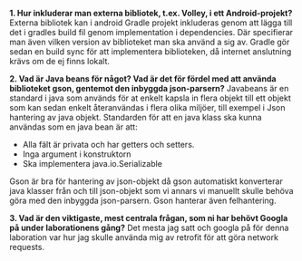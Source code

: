 **1. Hur inkluderar man externa bibliotek, t.ex. Volley, i ett Android-projekt?**
Externa bibliotek kan i android Gradle projekt inkluderas genom att lägga till det i gradles build fil genom implementation i dependencies. Där specifierar man även vilken version av biblioteket man ska använd a sig av. Gradle gör sedan en build sync för att implementera biblioteken, då internet anslutning krävs om de ej finns lokalt.

**2. Vad är Java beans för något? Vad är det för fördel med att använda biblioteket gson, gentemot den inbyggda json-parsern?**
Javabeans är en standard i java som används för at enkelt kapsla in flera objekt till ett objekt som kan sedan enkelt återanvändas i flera olika miljöer, till exempel i Json hantering av java objekt. Standarden för att en java klass ska kunna användas som en java bean är att:
* Alla fält är privata och har getters och setters.
* Inga argument i konstruktorn
* Ska implementera java.io.Serializable

Gson är bra för hantering av json-objekt då gson automatiskt konverterar java klasser från och till json-objekt som vi annars vi manuellt skulle behöva göra med den inbyggda json-parsern. Gson hanterar även felhantering.

**3. Vad är den viktigaste, mest centrala frågan, som ni har behövt Googla på under laborationens gång?**
Det mesta jag satt och googla på för denna laboration var hur jag skulle använda mig av retrofit för att göra network requests.